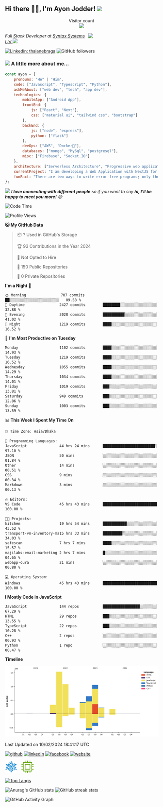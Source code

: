 
<h2>Hi there 👋🏻, I'm Ayon Jodder! <img src="https://media.giphy.com/media/12oufCB0MyZ1Go/giphy.gif" width="50"></h2>

<p align="center"> 
  Visitor count<br>
  <img src="https://profile-counter.glitch.me/AyonJD/count.svg" />
</p>

<img align='right' src="https://media.giphy.com/media/M9gbBd9nbDrOTu1Mqx/giphy.gif" width="230">
<p><em>Full Stack Developer at <a href="#">Syntax Systems Ltd.</a><img src="https://media.giphy.com/media/WUlplcMpOCEmTGBtBW/giphy.gif" width="30"> 
</em></p>

<!-- ![A MERN Stack Developer](https://raw.githubusercontent.com/AyonJD/AyonJD/main/cover.jpg) -->

[![Linkedin: thaianebraga](https://img.shields.io/badge/-ayon-blue?style=flat-square&logo=Linkedin&logoColor=white&link=https://www.linkedin.com/in/ayon-jodder/)](https://www.linkedin.com/in/ayon-jodder/)
![GitHub followers](https://img.shields.io/github/followers/AyonJD?label=Follow&style=social)

### <img src="https://media.giphy.com/media/VgCDAzcKvsR6OM0uWg/giphy.gif" width="50"> A little more about me... 

```javascript
const ayon = {
    pronouns: "He" | "Him",
    code: ["Javascript", "Typescript", "Python"],
    askMeAbout: ["web dev", "tech", "app dev"],
    technologies: {
        mobileApp: ["Android App"],
        frontEnd: {
            js: ["React", "Next"],
            css: ["material ui", "tailwind css", "bootstrap"]
        },
        backEnd: {
            js: ["node", "express"],
            python: ["flask"]
        },
        devOps: ["AWS", "Docker🐳"],
        databases: ["mongo", "MySql", "postgresql"],
        misc: ["Firebase", "Socket.IO"]
    },
    architecture: ["Serverless Architecture", "Progressive web applications", "Single page applications"],
    currentProject: "I am developing a Web Application with NextJS for Syntax Systems Ltd."
    funFact: "There are two ways to write error-free programs; only the third one works"
};
```
<img src="https://media.giphy.com/media/LnQjpWaON8nhr21vNW/giphy.gif" width="60"> <em><b>I love connecting with different people</b> so if you want to say <b>hi, I'll be happy to meet you more!</b> 😊</em>

<!--START_SECTION:waka-->
![Code Time](http://img.shields.io/badge/Code%20Time-870%20hrs-blue)

![Profile Views](http://img.shields.io/badge/Profile%20Views-1-blue)

**🐱 My GitHub Data** 

> 📦 ? Used in GitHub's Storage 
 > 
> 🏆 93 Contributions in the Year 2024
 > 
> 🚫 Not Opted to Hire
 > 
> 📜 150 Public Repositories 
 > 
> 🔑 0 Private Repositories 
 > 
**I'm a Night 🦉** 

```text
🌞 Morning                707 commits         ██░░░░░░░░░░░░░░░░░░░░░░░   09.58 % 
🌆 Daytime                2427 commits        ████████░░░░░░░░░░░░░░░░░   32.88 % 
🌃 Evening                3028 commits        ██████████░░░░░░░░░░░░░░░   41.02 % 
🌙 Night                  1219 commits        ████░░░░░░░░░░░░░░░░░░░░░   16.52 % 
```
📅 **I'm Most Productive on Tuesday** 

```text
Monday                   1102 commits        ████░░░░░░░░░░░░░░░░░░░░░   14.93 % 
Tuesday                  1219 commits        ████░░░░░░░░░░░░░░░░░░░░░   16.52 % 
Wednesday                1055 commits        ████░░░░░░░░░░░░░░░░░░░░░   14.29 % 
Thursday                 1034 commits        ████░░░░░░░░░░░░░░░░░░░░░   14.01 % 
Friday                   1019 commits        ███░░░░░░░░░░░░░░░░░░░░░░   13.81 % 
Saturday                 949 commits         ███░░░░░░░░░░░░░░░░░░░░░░   12.86 % 
Sunday                   1003 commits        ███░░░░░░░░░░░░░░░░░░░░░░   13.59 % 
```


📊 **This Week I Spent My Time On** 

```text
🕑︎ Time Zone: Asia/Dhaka

💬 Programming Languages: 
JavaScript               44 hrs 24 mins      ████████████████████████░   97.10 % 
JSON                     50 mins             ░░░░░░░░░░░░░░░░░░░░░░░░░   01.84 % 
Other                    14 mins             ░░░░░░░░░░░░░░░░░░░░░░░░░   00.51 % 
CSS                      9 mins              ░░░░░░░░░░░░░░░░░░░░░░░░░   00.34 % 
Markdown                 3 mins              ░░░░░░░░░░░░░░░░░░░░░░░░░   00.13 % 

🔥 Editors: 
VS Code                  45 hrs 43 mins      █████████████████████████   100.00 % 

🐱‍💻 Projects: 
kitchen                  19 hrs 54 mins      ███████████░░░░░░░░░░░░░░   43.52 % 
transport-vm-inventory-ma15 hrs 33 mins      █████████░░░░░░░░░░░░░░░░   34.03 % 
safescan                 7 hrs 7 mins        ████░░░░░░░░░░░░░░░░░░░░░   15.57 % 
majilabs-email-marketing 2 hrs 7 mins        █░░░░░░░░░░░░░░░░░░░░░░░░   04.65 % 
webapp-cura              21 mins             ░░░░░░░░░░░░░░░░░░░░░░░░░   00.80 % 

💻 Operating System: 
Windows                  45 hrs 43 mins      █████████████████████████   100.00 % 
```

**I Mostly Code in JavaScript** 

```text
JavaScript               144 repos           █████████████████░░░░░░░░   67.29 % 
HTML                     29 repos            ███░░░░░░░░░░░░░░░░░░░░░░   13.55 % 
TypeScript               22 repos            ███░░░░░░░░░░░░░░░░░░░░░░   10.28 % 
C++                      2 repos             ░░░░░░░░░░░░░░░░░░░░░░░░░   00.93 % 
Python                   1 repo              ░░░░░░░░░░░░░░░░░░░░░░░░░   00.47 % 
```



**Timeline**

![Lines of Code chart](https://raw.githubusercontent.com/AyonJD/AyonJD/master/assets/bar_graph.png)


 Last Updated on 10/02/2024 18:41:17 UTC
<!--END_SECTION:waka-->


[<img src='https://cdn.jsdelivr.net/npm/simple-icons@3.0.1/icons/github.svg' alt='github' height='40'>](https://github.com/AyonJD)  [<img src='https://cdn.jsdelivr.net/npm/simple-icons@3.0.1/icons/linkedin.svg' alt='linkedin' height='40'>](https://www.linkedin.com/in/ayon-jodder/)  [<img src='https://cdn.jsdelivr.net/npm/simple-icons@3.0.1/icons/facebook.svg' alt='facebook' height='40'>](https://www.facebook.com/ayon.jodder.75)  [<img src='https://cdn.jsdelivr.net/npm/simple-icons@3.0.1/icons/icloud.svg' alt='website' height='40'>](https://ayon-jodder-portfolio.web.app/)  

<a href='https://archiveprogram.github.com/'><img src='https://raw.githubusercontent.com/acervenky/animated-github-badges/master/assets/acbadge.gif' width='40' height='40'></a> <a href='https://docs.github.com/en/developers'><img src='https://raw.githubusercontent.com/acervenky/animated-github-badges/master/assets/devbadge.gif' width='40' height='40'></a> 

[![Top Langs](https://github-readme-stats.vercel.app/api/top-langs/?username=AyonJD&theme=cobalt)](https://github.com/anuraghazra/github-readme-stats)

![Anurag's GitHub stats](https://github-readme-stats.vercel.app/api?username=AyonJD&show_icons=true&theme=cobalt) ![GitHub streak stats](https://github-readme-streak-stats.herokuapp.com/?user=AyonJD&theme=cobalt)  

![GitHub Activity Graph](https://activity-graph.herokuapp.com/graph?username=AyonJD&theme=cobalt)  



